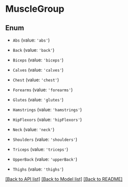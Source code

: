 # MuscleGroup

## Enum


* `Abs` (value: `'abs'`)

* `Back` (value: `'back'`)

* `Biceps` (value: `'biceps'`)

* `Calves` (value: `'calves'`)

* `Chest` (value: `'chest'`)

* `Forearms` (value: `'forearms'`)

* `Glutes` (value: `'glutes'`)

* `Hamstrings` (value: `'hamstrings'`)

* `HipFlexors` (value: `'hipFlexors'`)

* `Neck` (value: `'neck'`)

* `Shoulders` (value: `'shoulders'`)

* `Triceps` (value: `'triceps'`)

* `UpperBack` (value: `'upperBack'`)

* `Thighs` (value: `'thighs'`)


[[Back to API list]](../README.md#documentation-for-api-endpoints) [[Back to Model list]](../README.md#documentation-for-models) [[Back to README]](../README.md)
